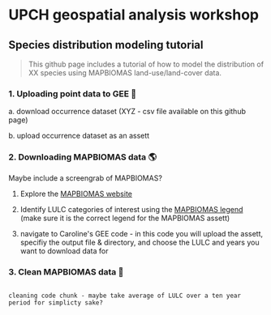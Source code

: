 # UPCH geospatial analysis workshop
## Species distribution modeling tutorial
> This github page includes a tutorial of how to model the distribution of XX species using MAPBIOMAS land-use/land-cover data.


### 1. Uploading point data to GEE :mosquito:

a. download occurrence dataset (XYZ - csv file available on this github page)

b. upload occurrence dataset as an assett


### 2. Downloading MAPBIOMAS data :earth_americas:

Maybe include a screengrab of MAPBIOMAS?

1. Explore the [MAPBIOMAS website](https://plataforma.brasil.mapbiomas.org/?activeBaseMap=9&layersOpacity=100&activeModule=coverage&activeModuleContent=coverage%3Acoverage_main&activeYear=2021&mapPosition=-15.072124%2C-51.416016%2C4&timelineLimitsRange=1985%2C2021&baseParams[territoryType]=1&baseParams[territories]=1%3BBrasil%3B1%3BPa%C3%ADs%3B-33.751177993999946%3B-73.9904499689999%3B5.271841077000019%3B-28.847639913999956&baseParams[activeClassesLevelsListItems]=1%2C7%2C8%2C9%2C10%2C2%2C11%2C12%2C13%2C14%2C15%2C16%2C3%2C17%2C18%2C27%2C37%2C38%2C39%2C40%2C41%2C28%2C42%2C43%2C44%2C19%2C20%2C4%2C21%2C22%2C23%2C24%2C5%2C25%2C26%2C6)

2. Identify LULC categories of interest using the [MAPBIOMAS legend](https://mapbiomas.org/en/legend-codes) (make sure it is the correct legend for the MAPBIOMAS assett)

3. navigate to Caroline's GEE code - in this code you will upload the assett, specifiy the output file & directory, and choose the LULC and years you want to download data for


### 3. Clean MAPBIOMAS data :broom:

```

cleaning code chunk - maybe take average of LULC over a ten year period for simplicty sake?

```

